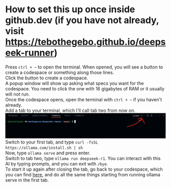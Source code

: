 # How to set this up once inside github.dev (if you have not already, visit https://tebothegebo.github.io/deepseek-runner)
Press `ctrl + ~` to open the terminal. When opened, you will see a button to create a codespace or something along those lines.<br>
Click the button to create a codespace.<br>
A popup window will show up asking what specs you want for the codespace. You need to click the one with 16 gigabytes of RAM or it usually will not run.<br>
Once the codespace opens, open the terminal with `ctrl + ~` if you haven't already.<br>
Add a tab to your terminal, which I'll call tab two from now on.
![Here's how to add a tab](tab.png)
Switch to your first tab, and type `curl -fsSL https://ollama.com/install.sh | sh`<br>
Now, type `ollama serve` and press enter.<br>
Switch to tab two, type `ollama run deepseek-r1`. You can interact with this AI by typing prompts, and you can exit with `/bye`.<br>
To start it up again after closing the tab, go back to your codespace, which you can find [here](https://github.com/codespaces), and do all the same things starting from running ollama serve in the first tab.
